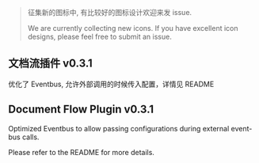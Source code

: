 > 征集新的图标中, 有比较好的图标设计欢迎来发 issue.
> 
> We are currently collecting new icons. If you have excellent icon designs, please feel free to submit an issue.

## 文档流插件 v0.3.1

优化了 Eventbus, 允许外部调用的时候传入配置，详情见 README

## Document Flow Plugin v0.3.1

Optimized Eventbus to allow passing configurations during external event-bus calls.

Please refer to the README for more details.

